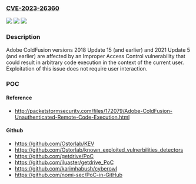 ### [CVE-2023-26360](https://cve.mitre.org/cgi-bin/cvename.cgi?name=CVE-2023-26360)
![](https://img.shields.io/static/v1?label=Product&message=ColdFusion&color=blue)
![](https://img.shields.io/static/v1?label=Version&message=%3C%3D%20CF2018U15%20&color=brighgreen)
![](https://img.shields.io/static/v1?label=Vulnerability&message=Improper%20Access%20Control%20(CWE-284)&color=brighgreen)

### Description

Adobe ColdFusion versions 2018 Update 15 (and earlier) and 2021 Update 5 (and earlier) are affected by an Improper Access Control vulnerability that could result in arbitrary code execution in the context of the current user. Exploitation of this issue does not require user interaction.

### POC

#### Reference
- http://packetstormsecurity.com/files/172079/Adobe-ColdFusion-Unauthenticated-Remote-Code-Execution.html

#### Github
- https://github.com/Ostorlab/KEV
- https://github.com/Ostorlab/known_exploited_vulnerbilities_detectors
- https://github.com/getdrive/PoC
- https://github.com/iluaster/getdrive_PoC
- https://github.com/karimhabush/cyberowl
- https://github.com/nomi-sec/PoC-in-GitHub

